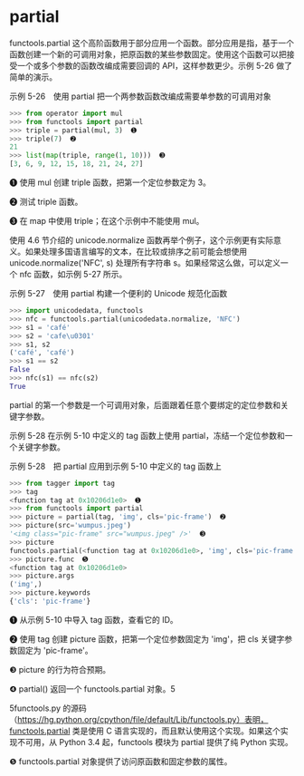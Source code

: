 
# partial



functools.partial 这个高阶函数用于部分应用一个函数。部分应用是指，基于一个函数创建一个新的可调用对象，把原函数的某些参数固定。使用这个函数可以把接受一个或多个参数的函数改编成需要回调的 API，这样参数更少。示例 5-26 做了简单的演示。

示例 5-26　使用 partial 把一个两参数函数改编成需要单参数的可调用对象
```py
>>> from operator import mul
>>> from functools import partial
>>> triple = partial(mul, 3)  ➊
>>> triple(7)  ➋
21
>>> list(map(triple, range(1, 10)))  ➌
[3, 6, 9, 12, 15, 18, 21, 24, 27]
```
➊ 使用 mul 创建 triple 函数，把第一个定位参数定为 3。

➋ 测试 triple 函数。

➌ 在 map 中使用 triple；在这个示例中不能使用 mul。

使用 4.6 节介绍的 unicode.normalize 函数再举个例子，这个示例更有实际意义。如果处理多国语言编写的文本，在比较或排序之前可能会想使用 unicode.normalize('NFC', s) 处理所有字符串 s。如果经常这么做，可以定义一个 nfc 函数，如示例 5-27 所示。

示例 5-27　使用 partial 构建一个便利的 Unicode 规范化函数
```py
>>> import unicodedata, functools
>>> nfc = functools.partial(unicodedata.normalize, 'NFC')
>>> s1 = 'café'
>>> s2 = 'cafe\u0301'
>>> s1, s2
('café', 'café')
>>> s1 == s2
False
>>> nfc(s1) == nfc(s2)
True
```
partial 的第一个参数是一个可调用对象，后面跟着任意个要绑定的定位参数和关键字参数。

示例 5-28 在示例 5-10 中定义的 tag 函数上使用 partial，冻结一个定位参数和一个关键字参数。

示例 5-28　把 partial 应用到示例 5-10 中定义的 tag 函数上
```py
>>> from tagger import tag
>>> tag
<function tag at 0x10206d1e0>  ➊
>>> from functools import partial
>>> picture = partial(tag, 'img', cls='pic-frame')  ➋
>>> picture(src='wumpus.jpeg')
'<img class="pic-frame" src="wumpus.jpeg" />'  ➌
>>> picture
functools.partial(<function tag at 0x10206d1e0>, 'img', cls='pic-frame')  ➍
>>> picture.func  ➎
<function tag at 0x10206d1e0>
>>> picture.args
('img',)
>>> picture.keywords
{'cls': 'pic-frame'}
```
❶ 从示例 5-10 中导入 tag 函数，查看它的 ID。

❷ 使用 tag 创建 picture 函数，把第一个定位参数固定为 'img'，把 cls 关键字参数固定为 'pic-frame'。

❸ picture 的行为符合预期。

❹ partial() 返回一个 functools.partial 对象。5

5functools.py 的源码（https://hg.python.org/cpython/file/default/Lib/functools.py）表明，functools.partial 类是使用 C 语言实现的，而且默认使用这个实现。如果这个实现不可用，从 Python 3.4 起，functools 模块为 partial 提供了纯 Python 实现。

❺ functools.partial 对象提供了访问原函数和固定参数的属性。


